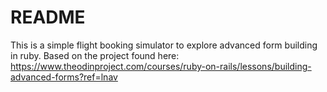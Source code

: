# README

This is a simple flight booking simulator to explore advanced form building in ruby. Based on the project found here: https://www.theodinproject.com/courses/ruby-on-rails/lessons/building-advanced-forms?ref=lnav
